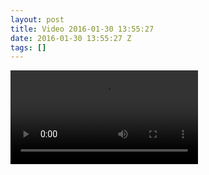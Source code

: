 ```yaml
---
layout: post
title: Video 2016-01-30 13:55:27
date: 2016-01-30 13:55:27 Z
tags: []
---
```

<video autoplay="autoplay" controls="controls"><source src="http://youtu.be/K7cFXSDN\_5k"></video>

